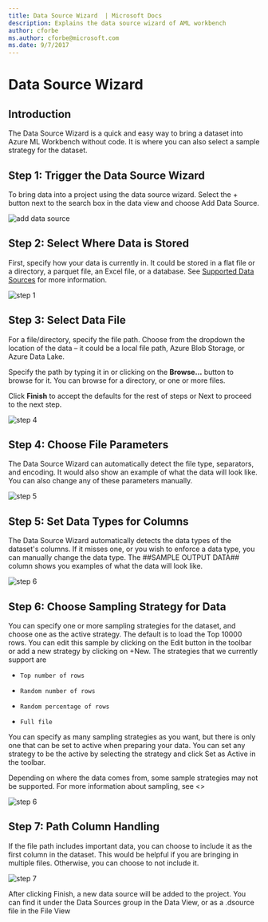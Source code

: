 ```yaml
---
title: Data Source Wizard  | Microsoft Docs
description: Explains the data source wizard of AML workbench
author: cforbe
ms.author: cforbe@microsoft.com
ms.date: 9/7/2017
---
```


# Data Source Wizard #

## Introduction ##

The Data Source Wizard is a quick and easy way to bring a dataset into Azure ML Workbench without code. It is where you can also select a sample strategy for the dataset. 

## Step 1: Trigger the Data Source Wizard ## 

To bring data into a project using the data source wizard. Select the + button next to the search box in the data view and choose Add Data Source. 

![add data source](media/data-source-wizard/add-data-source.png)

## Step 2: Select Where Data is Stored ##
First, specify how your data is currently in. It could be stored in a flat file or a directory, a parquet file, an Excel file, or a database. See [Supported Data Sources](data-prep-appendix2-supported-data-sources.md)  for more information.

![step 1](media/data-source-wizard/step1.png)

## Step 3: Select Data File ##
For a file/directory, specify the file path. Choose from the dropdown the location of the data – it could be a local file path, Azure Blob Storage, or Azure Data Lake. 

Specify the path by typing it in or clicking on the **Browse…** button to browse for it. You can browse for a directory, or one or more files.

Click **Finish** to accept the defaults for the rest of steps or Next to proceed to the next step.


![step 4](media/data-source-wizard/step2.png)

## Step 4: Choose File Parameters ##

The Data Source Wizard can automatically detect the file type, separators, and encoding. It would also show an example of what the data will look like. You can also change any of these parameters manually. 

![step 5](media/data-source-wizard/step3.png)

## Step 5: Set Data Types for Columns ##

The Data Source Wizard automatically detects the data types of the dataset's columns. If it misses one, or you wish to enforce a data type, you can manually change the data type. The ##SAMPLE OUTPUT DATA## column shows you examples of what the data will look like.

![step 6](media/data-source-wizard/step4.png)

## Step 6: Choose Sampling Strategy for Data ##

You can specify one or more sampling strategies for the dataset, and choose one as the active strategy. The default is to load the Top 10000 rows. You can edit this sample by clicking on the Edit button in the toolbar or add a new strategy by clicking on +New. The strategies that we currently support are

-     Top number of rows
-     Random number of rows
-     Random percentage of rows
-     Full file

You can specify as many sampling strategies as you want, but there is only one that can be set to active when preparing your data. You can set any strategy to be the active by selecting the strategy and click Set as Active  in the toolbar.

Depending on where the data comes from, some sample strategies may not be supported. For more information about sampling, see <<insert link to sampling doc Monica is working on>>

![step 6](media/data-source-wizard/step5.png)

## Step 7: Path Column Handling ##

If the file path includes important data, you can choose to include it as the first column in the dataset. This would be helpful if you are bringing in multiple files. Otherwise, you can choose to not include it.

![step 7](media/data-source-wizard/step6.png)

After clicking Finish, a new data source will be added to the project. You can find it under the Data Sources group in the Data View, or as a .dsource file in the File View
